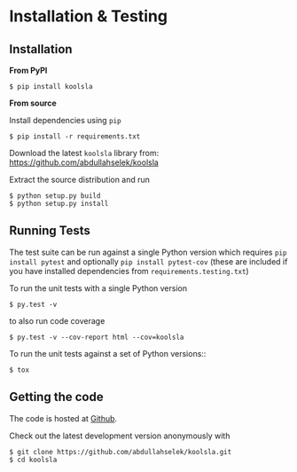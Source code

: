 # Installation & Testing

## Installation

**From PyPI**

    $ pip install koolsla

**From source**

Install dependencies using `pip`

```console
$ pip install -r requirements.txt
```

Download the latest `koolsla` library from: https://github.com/abdullahselek/koolsla

Extract the source distribution and run

```console
$ python setup.py build
$ python setup.py install
```

## Running Tests

The test suite can be run against a single Python version which requires `pip install pytest` and optionally `pip install pytest-cov` (these are included if you have installed dependencies from `requirements.testing.txt`)

To run the unit tests with a single Python version

```console
$ py.test -v
```

to also run code coverage

```console
$ py.test -v --cov-report html --cov=koolsla
```

To run the unit tests against a set of Python versions::

```console
$ tox
```

## Getting the code

The code is hosted at [Github](https://github.com/abdullahselek/koolsla).

Check out the latest development version anonymously with

```console
$ git clone https://github.com/abdullahselek/koolsla.git
$ cd koolsla
```
